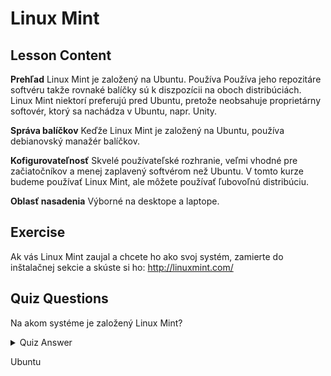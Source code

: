 # Linux Mint

## Lesson Content

<b>Prehľad</b>
Linux Mint je založený na Ubuntu. Používa Používa jeho repozitáre softvéru takže rovnaké balíčky sú k diszpozícii na oboch distribúciách. Linux Mint niektorí preferujú pred Ubuntu, pretože neobsahuje proprietárny softovér, ktorý sa nachádza v Ubuntu, napr. Unity.

<b>Správa balíčkov</b>
Keďže Linux Mint je založený na Ubuntu, používa debianovský manažér balíčkov.

<b>Kofigurovateľnosť</b>
Skvelé používateľské rozhranie, veľmi vhodné pre začiatočníkov a menej zaplavený softvérom než Ubuntu. V tomto kurze budeme používať Linux Mint, ale môžete používať ľubovoľnú distribúciu. 

<b>Oblasť nasadenia</b>
Výborné na desktope a laptope.

## Exercise

Ak vás Linux Mint zaujal a chcete ho ako svoj systém, zamierte do inštalačnej sekcie a skúste si ho: <a href='http://linuxmint.com/'>http://linuxmint.com/</a>

## Quiz Questions

Na akom systéme je založený Linux Mint?

<details>
    <summary>Quiz Answer</summary>
</details>

Ubuntu